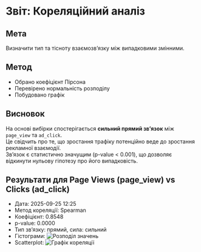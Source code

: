 # Звіт: Кореляційний аналіз

## Мета

Визначити тип та тісноту взаємозв’язку між випадковими змінними.

## Метод

- Обрано коефіцієнт Пірсона
- Перевірено нормальність розподілу
- Побудовано графік

## Висновок

На основі вибірки спостерігається **сильний прямий зв’язок** між `page_view` та `ad_click`.  
Це свідчить про те, що зростання трафіку потенційно веде до зростання рекламної взаємодії.  
Зв’язок є статистично значущим (p-value < 0.001), що дозволяє відкинути нульову гіпотезу про його випадковість.

## Результати для Page Views (page_view) vs Clicks (ad_click)
- Дата: 2025-09-25 12:25
- Метод кореляції: Spearman
- Коефіцієнт: 0.8548
- p-value: 0.0000
- Тип зв’язку: прямий, сила: сильний
- Гістограми: ![Розподіл значень](results/histograms.png)
- Scatterplot: ![Графік кореляції](results/scatterplot.png)
